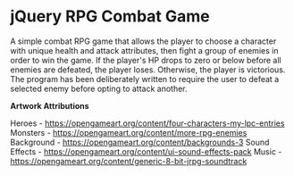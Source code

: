 # jQuery RPG Combat Game

A simple combat RPG game that allows the player to choose a character with unique health and attack attributes, then fight a group of enemies in order to win the game. If the player's HP drops to zero or below before all enemies are defeated, the player loses. Otherwise, the player is victorious. The program has been deliberately written to require the user to defeat a selected enemy before opting to attack another.

**Artwork Attributions**

Heroes - https://opengameart.org/content/four-characters-my-lpc-entries
Monsters - https://opengameart.org/content/more-rpg-enemies
Background - https://opengameart.org/content/backgrounds-3
Sound Effects - https://opengameart.org/content/ui-sound-effects-pack
Music - https://opengameart.org/content/generic-8-bit-jrpg-soundtrack

